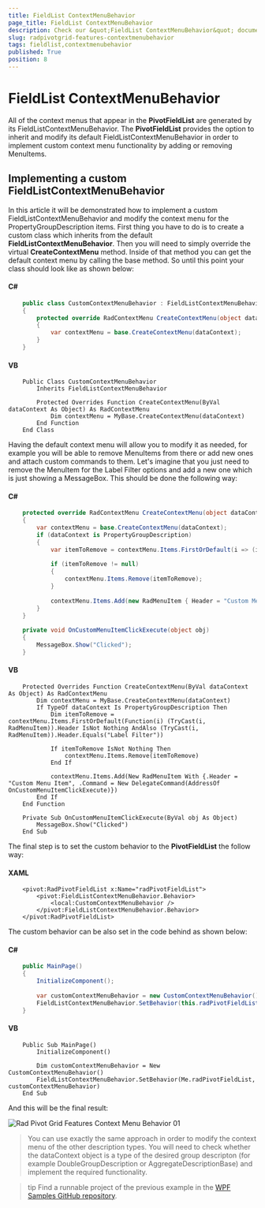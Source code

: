 ```yaml
---
title: FieldList ContextMenuBehavior
page_title: FieldList ContextMenuBehavior
description: Check our &quot;FieldList ContextMenuBehavior&quot; documentation article for the RadPivotGrid {{ site.framework_name }} control.
slug: radpivotgrid-features-contextmenubehavior
tags: fieldlist,contextmenubehavior
published: True
position: 8
---
```


# FieldList ContextMenuBehavior

All of the context menus that appear in the __PivotFieldList__ are generated by its FieldListContextMenuBehavior. The __PivotFieldList__ provides the option to inherit and modify its default FieldListContextMenuBehavior in order to implement custom context menu functionality by adding or removing MenuItems.      

## Implementing a custom FieldListContextMenuBehavior

In this article it will be demonstrated how to implement a custom FieldListContextMenuBehavior and modify the context menu for the PropertyGroupDescription items. First thing you have to do is to create a custom class which inherits from the default __FieldListContextMenuBehavior__. Then you will need to simply override the virtual __CreateContextMenu__ method. Inside of that method you can get the default context menu by calling the base method. So until this point your class should look like as shown below:        

#### __C#__

```C#
	public class CustomContextMenuBehavior : FieldListContextMenuBehavior
	{
	    protected override RadContextMenu CreateContextMenu(object dataContext)
	    {
	        var contextMenu = base.CreateContextMenu(dataContext);
	    }
	}
```

#### __VB__

```VB
	Public Class CustomContextMenuBehavior
	    Inherits FieldListContextMenuBehavior
	
	    Protected Overrides Function CreateContextMenu(ByVal dataContext As Object) As RadContextMenu
	        Dim contextMenu = MyBase.CreateContextMenu(dataContext)
	    End Function
	End Class
```

Having the default context menu will allow you to modify it as needed, for example you will be able to remove MenuItems from there or add new ones and attach custom commands to them. Let's imagine that you just need to remove the MenuItem for the Label Filter options and add a new one which is just showing a MessageBox. This should be done the following way:        

#### __C#__

```C#
	protected override RadContextMenu CreateContextMenu(object dataContext)
	{
	    var contextMenu = base.CreateContextMenu(dataContext);
	    if (dataContext is PropertyGroupDescription)
	    {
	        var itemToRemove = contextMenu.Items.FirstOrDefault(i => (i as RadMenuItem).Header != null && (i as RadMenuItem).Header.Equals("Label Filter"));
	
	        if (itemToRemove != null)
	        {
	            contextMenu.Items.Remove(itemToRemove);
	        }
	
	        contextMenu.Items.Add(new RadMenuItem { Header = "Custom Menu Item", Command = new DelegateCommand(OnCustomMenuItemClickExecute) });
	    }
	}
	
	private void OnCustomMenuItemClickExecute(object obj)
	{
	    MessageBox.Show("Clicked");
	}
```

#### __VB__

```VB
	Protected Overrides Function CreateContextMenu(ByVal dataContext As Object) As RadContextMenu
	    Dim contextMenu = MyBase.CreateContextMenu(dataContext)
	    If TypeOf dataContext Is PropertyGroupDescription Then
	        Dim itemToRemove = contextMenu.Items.FirstOrDefault(Function(i) (TryCast(i, RadMenuItem)).Header IsNot Nothing AndAlso (TryCast(i, RadMenuItem)).Header.Equals("Label Filter"))
	
	        If itemToRemove IsNot Nothing Then
	            contextMenu.Items.Remove(itemToRemove)
	        End If
	
	        contextMenu.Items.Add(New RadMenuItem With {.Header = "Custom Menu Item", .Command = New DelegateCommand(AddressOf OnCustomMenuItemClickExecute)})
	    End If
	End Function
	
	Private Sub OnCustomMenuItemClickExecute(ByVal obj As Object)
	    MessageBox.Show("Clicked")
	End Sub
```

The final step is to set the custom behavior to the __PivotFieldList__ the follow way:        

#### __XAML__

```XAML
	<pivot:RadPivotFieldList x:Name="radPivotFieldList">
	    <pivot:FieldListContextMenuBehavior.Behavior>
	        <local:CustomContextMenuBehavior />
	    </pivot:FieldListContextMenuBehavior.Behavior>
	</pivot:RadPivotFieldList>
```

The custom behavior can be also set in the code behind as shown below:        

#### __C#__

```C#
	public MainPage()
	{
	    InitializeComponent();  
	
	    var customContextMenuBehavior = new CustomContextMenuBehavior();
	    FieldListContextMenuBehavior.SetBehavior(this.radPivotFieldList, customContextMenuBehavior);
	}
```

#### __VB__

```VB
	Public Sub MainPage()
	    InitializeComponent()
	
	    Dim customContextMenuBehavior = New CustomContextMenuBehavior()
	    FieldListContextMenuBehavior.SetBehavior(Me.radPivotFieldList, customContextMenuBehavior)
	End Sub
```

And this will be the final result:

![Rad Pivot Grid Features Context Menu Behavior 01](images/RadPivotGrid_Features_ContextMenuBehavior_01.png)

>You can use exactly the same approach in order to modify the context menu of the other description types. You will need to check whether the dataContext object is a type of the desired group descripton (for example DoubleGroupDescription or AggregateDescriptionBase) and implement the required functionality.          

>tip Find a runnable project of the previous example in the [WPF Samples GitHub repository](https://github.com/telerik/xaml-sdk/tree/master/PivotGrid/CustomContextMenuBehavior).